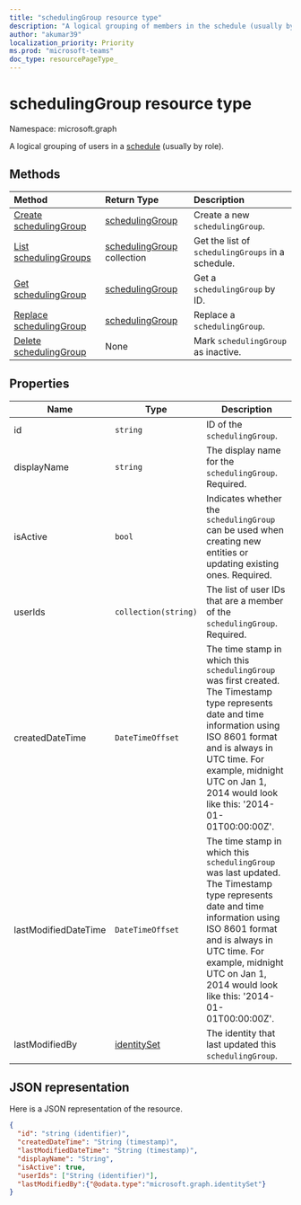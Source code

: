 ```yaml
---
title: "schedulingGroup resource type"
description: "A logical grouping of members in the schedule (usually by role)."
author: "akumar39"
localization_priority: Priority
ms.prod: "microsoft-teams"
doc_type: resourcePageType_
---
```


# schedulingGroup resource type

Namespace: microsoft.graph

A logical grouping of users in a [schedule](schedule.md) (usually by role). 

## Methods

| Method       | Return Type  |Description|
|:---------------|:--------|:----------|
|[Create schedulingGroup](../api/schedule-post-schedulinggroups.md) | [schedulingGroup](schedulinggroup.md) | Create a new `schedulingGroup`.|
|[List schedulingGroups](../api/schedule-list-schedulinggroups.md) | [schedulingGroup](schedulinggroup.md) collection | Get the list of `schedulingGroups` in a schedule.|
|[Get schedulingGroup](../api/schedulinggroup-get.md) | [schedulingGroup](schedulinggroup.md) | Get a `schedulingGroup` by ID.|
|[Replace schedulingGroup](../api/schedulinggroup-put.md) | [schedulingGroup](schedulinggroup.md) | Replace a `schedulingGroup`.|
|[Delete schedulingGroup](../api/schedulinggroup-delete.md) | None | Mark `schedulingGroup` as inactive.|

## Properties
|Name          |Type           |Description                                                                                 |
|--------------|---------------|--------------------------------------------------------------------------------------------|
| id			| `string`      |ID of the `schedulingGroup`.|
| displayName   | `string`      | The display name for the `schedulingGroup`. Required. |
| isActive 			|`bool`      | Indicates whether the `schedulingGroup` can be used when creating new entities or updating existing ones. Required. |
| userIds 		| `collection(string)`    |  The list of user IDs that are a member of the `schedulingGroup`. Required. |
| createdDateTime		|`DateTimeOffset`        |The time stamp in which this `schedulingGroup` was first created. The Timestamp type represents date and time information using ISO 8601 format and is always in UTC time. For example, midnight UTC on Jan 1, 2014 would look like this: '2014-01-01T00:00:00Z'. |
| lastModifiedDateTime		|`DateTimeOffset`        |The time stamp in which this `schedulingGroup` was last updated. The Timestamp type represents date and time information using ISO 8601 format and is always in UTC time. For example, midnight UTC on Jan 1, 2014 would look like this: '2014-01-01T00:00:00Z'. |
| lastModifiedBy		| [identitySet](identityset.md) |The identity that last updated this `schedulingGroup`.|

## JSON representation

Here is a JSON representation of the resource.

<!-- {
  "blockType": "resource",
  "keyProperty": "id",
  "@odata.type": "microsoft.graph.schedulingGroup",
  "baseType": "microsoft.graph.changeTrackedEntity"
}-->

```json
{
  "id": "string (identifier)",
  "createdDateTime": "String (timestamp)",
  "lastModifiedDateTime": "String (timestamp)",
  "displayName": "String",
  "isActive": true,
  "userIds": ["String (identifier)"],
  "lastModifiedBy":{"@odata.type":"microsoft.graph.identitySet"}
}
```


<!-- uuid: 8fcb5dbc-d5aa-4681-8e31-b001d5168d79
2015-10-25 14:57:30 UTC -->
<!--
{
  "type": "#page.annotation",
  "description": "schedulingGroup resource",
  "keywords": "",
  "section": "documentation",
  "tocPath": "",
  "suppressions": []
}
-->
